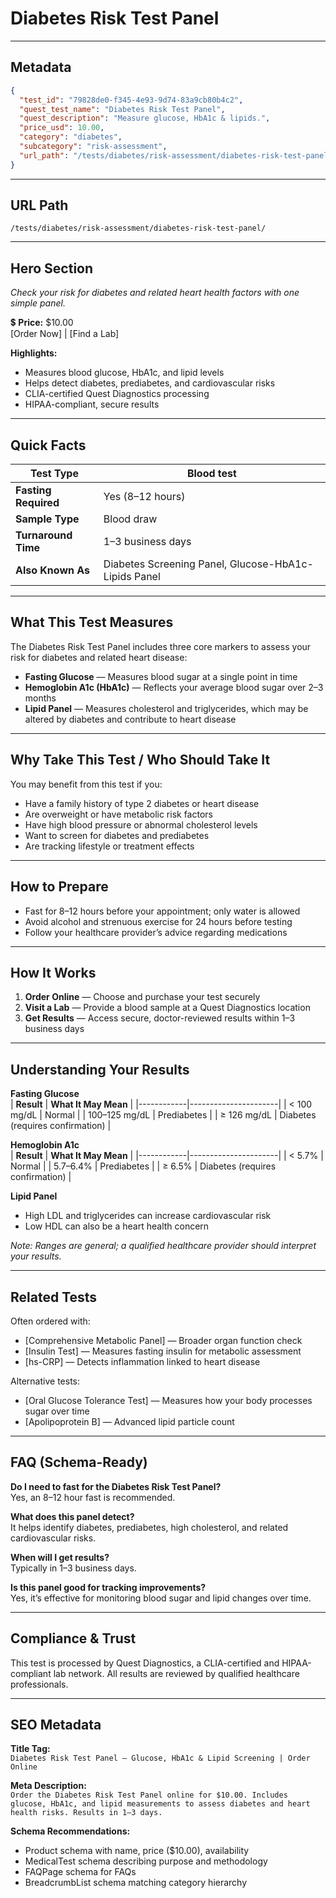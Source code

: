 # Diabetes Risk Test Panel

---

## Metadata
```json
{
  "test_id": "79828de0-f345-4e93-9d74-83a9cb80b4c2",
  "quest_test_name": "Diabetes Risk Test Panel",
  "quest_description": "Measure glucose, HbA1c & lipids.",
  "price_usd": 10.00,
  "category": "diabetes",
  "subcategory": "risk-assessment",
  "url_path": "/tests/diabetes/risk-assessment/diabetes-risk-test-panel/"
}
```

---

## URL Path
`/tests/diabetes/risk-assessment/diabetes-risk-test-panel/`

---

## Hero Section
_Check your risk for diabetes and related heart health factors with one simple panel._

💲 **Price:** $10.00  
[Order Now] | [Find a Lab]

**Highlights:**
- Measures blood glucose, HbA1c, and lipid levels
- Helps detect diabetes, prediabetes, and cardiovascular risks
- CLIA-certified Quest Diagnostics processing
- HIPAA-compliant, secure results

---

## Quick Facts
| **Test Type**         | Blood test |
|----------------------|------------|
| **Fasting Required** | Yes (8–12 hours) |
| **Sample Type**      | Blood draw |
| **Turnaround Time**  | 1–3 business days |
| **Also Known As**    | Diabetes Screening Panel, Glucose-HbA1c-Lipids Panel |

---

## What This Test Measures
The Diabetes Risk Test Panel includes three core markers to assess your risk for diabetes and related heart disease:

- **Fasting Glucose** — Measures blood sugar at a single point in time  
- **Hemoglobin A1c (HbA1c)** — Reflects your average blood sugar over 2–3 months  
- **Lipid Panel** — Measures cholesterol and triglycerides, which may be altered by diabetes and contribute to heart disease

---

## Why Take This Test / Who Should Take It
You may benefit from this test if you:
- Have a family history of type 2 diabetes or heart disease
- Are overweight or have metabolic risk factors
- Have high blood pressure or abnormal cholesterol levels
- Want to screen for diabetes and prediabetes
- Are tracking lifestyle or treatment effects

---

## How to Prepare
- Fast for 8–12 hours before your appointment; only water is allowed  
- Avoid alcohol and strenuous exercise for 24 hours before testing  
- Follow your healthcare provider’s advice regarding medications

---

## How It Works
1. **Order Online** — Choose and purchase your test securely  
2. **Visit a Lab** — Provide a blood sample at a Quest Diagnostics location  
3. **Get Results** — Access secure, doctor-reviewed results within 1–3 business days

---

## Understanding Your Results
**Fasting Glucose**  
| **Result** | **What It May Mean** |
|------------|----------------------|
| < 100 mg/dL | Normal |
| 100–125 mg/dL | Prediabetes |
| ≥ 126 mg/dL | Diabetes (requires confirmation) |

**Hemoglobin A1c**  
| **Result** | **What It May Mean** |
|------------|----------------------|
| < 5.7% | Normal |
| 5.7–6.4% | Prediabetes |
| ≥ 6.5% | Diabetes (requires confirmation) |

**Lipid Panel**  
- High LDL and triglycerides can increase cardiovascular risk  
- Low HDL can also be a heart health concern

*Note: Ranges are general; a qualified healthcare provider should interpret your results.*

---

## Related Tests
Often ordered with:
- [Comprehensive Metabolic Panel] — Broader organ function check  
- [Insulin Test] — Measures fasting insulin for metabolic assessment  
- [hs-CRP] — Detects inflammation linked to heart disease

Alternative tests:
- [Oral Glucose Tolerance Test] — Measures how your body processes sugar over time  
- [Apolipoprotein B] — Advanced lipid particle count

---

## FAQ (Schema-Ready)
**Do I need to fast for the Diabetes Risk Test Panel?**  
Yes, an 8–12 hour fast is recommended.

**What does this panel detect?**  
It helps identify diabetes, prediabetes, high cholesterol, and related cardiovascular risks.

**When will I get results?**  
Typically in 1–3 business days.

**Is this panel good for tracking improvements?**  
Yes, it’s effective for monitoring blood sugar and lipid changes over time.

---

## Compliance & Trust
This test is processed by Quest Diagnostics, a CLIA-certified and HIPAA-compliant lab network. All results are reviewed by qualified healthcare professionals.

---

## SEO Metadata
**Title Tag:**  
`Diabetes Risk Test Panel – Glucose, HbA1c & Lipid Screening | Order Online`

**Meta Description:**  
`Order the Diabetes Risk Test Panel online for $10.00. Includes glucose, HbA1c, and lipid measurements to assess diabetes and heart health risks. Results in 1–3 days.`

**Schema Recommendations:**
- Product schema with name, price ($10.00), availability
- MedicalTest schema describing purpose and methodology
- FAQPage schema for FAQs
- BreadcrumbList schema matching category hierarchy
